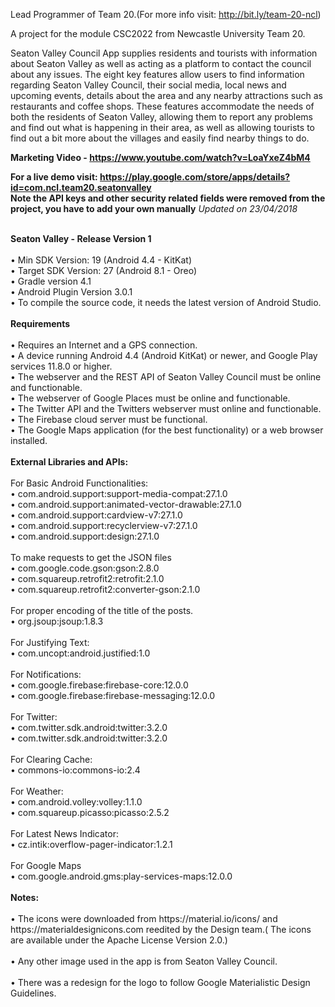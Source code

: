 Lead Programmer of Team 20.(For more info visit: http://bit.ly/team-20-ncl) 

A project for the module CSC2022 from Newcastle University Team 20. 

Seaton Valley Council App supplies residents and tourists with information about 
Seaton Valley as well as acting as a platform to contact the council about any issues. 
The eight key features allow users to find information regarding Seaton Valley Council,
their social media, local news and upcoming events, details about the area and 
any nearby attractions such as restaurants and coffee shops.
These features accommodate the needs of both the residents of Seaton Valley, 
allowing them to report any problems and find out what is happening in their area, 
as well as allowing tourists to find out a bit more about the villages 
and easily find nearby things to do.

<b>Marketing Video - https://www.youtube.com/watch?v=LoaYxeZ4bM4 </b>

<b>For a live demo visit: https://play.google.com/store/apps/details?id=com.ncl.team20.seatonvalley</b><br>
<b>Note the API keys and other security related fields were removed from the project, you have to add your  own manually</b>
<i>Updated on 23/04/2018</i>
<br>

<br>
<b>Seaton Valley - Release Version 1</b>
<br>

<br>
•	Min SDK Version: 19 (Android 4.4 - KitKat)
<br>
•	Target SDK Version: 27 (Android 8.1 - Oreo)
<br>
•	Gradle version 4.1 
<br>
•	Android Plugin Version 3.0.1
<br>
•	To compile the source code, it needs the latest version of Android Studio. 
<br>

<br>
<b>Requirements </b><br>
<br>
•	Requires an Internet and a GPS connection.
<br>
•	A device running Android 4.4 (Android KitKat) or newer, and Google Play services 11.8.0 or higher. 
<br>
•	The webserver and the REST API of Seaton Valley Council must be online and functionable. 
<br>
•	The webserver of Google Places must be online and functionable. 
<br>
•	The Twitter API and the Twitters webserver must online and functionable.  
<br>
•	The Firebase cloud server must be functional.
<br>
•	The Google Maps application (for the best functionality) or a web browser installed.  
<br>

 

<br>
<b>External Libraries and APIs:</b>
<br>

<br>
For Basic Android Functionalities:
<br>
•	com.android.support:support-media-compat:27.1.0
<br>
•	com.android.support:animated-vector-drawable:27.1.0
<br>
•	com.android.support:cardview-v7:27.1.0
<br>
•	com.android.support:recyclerview-v7:27.1.0
<br>
•	com.android.support:design:27.1.0
<br>

<br>
To make requests to get the JSON files
<br>
•	com.google.code.gson:gson:2.8.0
<br>
•	com.squareup.retrofit2:retrofit:2.1.0
<br>
•	com.squareup.retrofit2:converter-gson:2.1.0
<br>

<br>
For proper encoding of the title of the posts. 
<br>
•	org.jsoup:jsoup:1.8.3
<br>

<br>
For Justifying Text: 
<br>
•	com.uncopt:android.justified:1.0
<br>

<br>
For Notifications: 
<br>
•	com.google.firebase:firebase-core:12.0.0
<br>
•	com.google.firebase:firebase-messaging:12.0.0
<br>

<br>
For Twitter: 
<br>
•	com.twitter.sdk.android:twitter:3.2.0
<br>
•	com.twitter.sdk.android:twitter:3.2.0
<br>

<br>
For Clearing Cache: 
<br>
•	commons-io:commons-io:2.4
<br>

<br>
For Weather: 
<br>
•	com.android.volley:volley:1.1.0
<br>
•	com.squareup.picasso:picasso:2.5.2
<br>

<br>
For Latest News Indicator: 
<br>
•	cz.intik:overflow-pager-indicator:1.2.1
<br>
 
<br>
For Google Maps
<br>
• com.google.android.gms:play-services-maps:12.0.0 
<br>

<br>
<b>Notes:</b>
<br>

<br>
•	The icons were downloaded from https://material.io/icons/ and https://materialdesignicons.com reedited by the Design team.( The icons are available under the Apache License Version 2.0.) 
<br>

<br>
•	Any other image used in the app is from Seaton Valley Council.
<br>

<br>
•	There was a redesign for the logo to follow Google Materialistic Design Guidelines.
<br>

<br>

<br>

<br>

<br>
